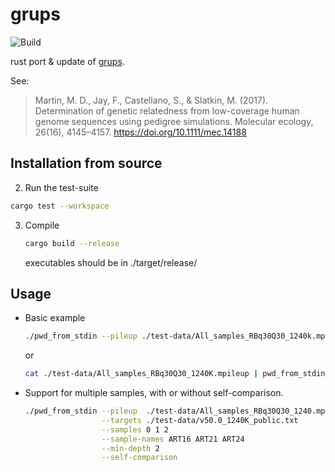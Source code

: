 # grups

![Build](https://github.com/MaelLefeuvre/grups/workflows/Build/badge.svg)

rust port & update of [grups](https://github.com/sameoldmike/grups).  

See:  
> Martin, M. D., Jay, F., Castellano, S., & Slatkin, M. (2017). Determination of genetic relatedness from low-coverage human genome sequences using pedigree simulations. Molecular ecology, 26(16), 4145–4157. https://doi.org/10.1111/mec.14188

## Installation from source

2. Run the test-suite
```Bash
cargo test --workspace
```

3. Compile 
   ```Bash
   cargo build --release
   ```
   executables should be in ./target/release/

## Usage

- Basic example
    ```Bash
    ./pwd_from_stdin --pileup ./test-data/All_samples_RBq30Q30_1240k.mpileup 
    ```

    or 

    ```Bash
    cat ./test-data/All_samples_RBq30Q30_1240K.mpileup | pwd_from_stdin
    ```

- Support for multiple samples, with or without self-comparison.
    ```Bash
    ./pwd_from_stdin --pileup  ./test-data/All_samples_RBq30Q30_1240.mpileup \
                     --targets ./test-data/v50.0_1240K_public.txt            \
                     --samples 0 1 2                                         \
                     --sample-names ART16 ART21 ART24                        \
                     --min-depth 2                                           \
                     --self-comparison
    ```
